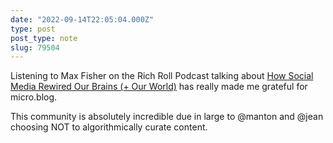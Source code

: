 ```yaml
---
date: "2022-09-14T22:05:04.000Z"
type: post 
post_type: note
slug: 79504
---
```

Listening to Max Fisher on the Rich Roll Podcast talking about [How Social Media Rewired Our Brains (+ Our World)](https://overcast.fm/+fepsMeM2U) has really made me grateful for micro.blog. 

This community is absolutely incredible due in large to @manton and @jean choosing NOT to algorithmically curate content.

